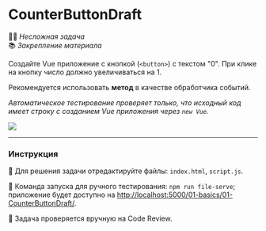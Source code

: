 # CounterButtonDraft

👶🏻 _Несложная задача_<br />
📚 _Закрепление материала_

<!--start_statement-->
Создайте Vue приложение с кнопкой (`<button>`) с текстом "0". При клике на кнопку число должно увеличиваться на 1.

Рекомендуется использовать **метод** в качестве обработчика событий.

*Автоматическое тестирование проверяет только, что исходный код имеет строку с созданием Vue приложения через `new Vue`.*

<img src="https://i.imgur.com/u9YL4K8.gif">
<!--end_statement-->

---

### Инструкция

📝 Для решения задачи отредактируйте файлы: `index.html`, `script.js`.

🚀 Команда запуска для ручного тестирования: `npm run file-serve`;<br>
приложение будет доступно на [http://localhost:5000/01-basics/01-CounterButtonDraft/](http://localhost:5000/01-basics/01-CounterButtonDraft/).

💬 Задача проверяется вручную на Code Review.
